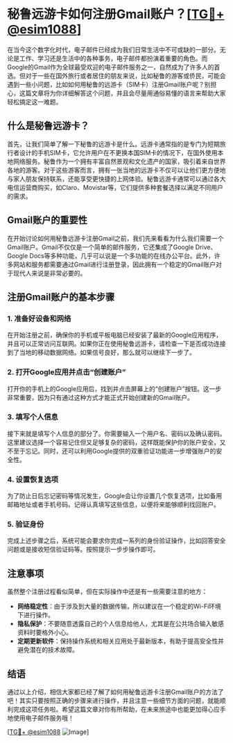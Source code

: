 # 秘鲁远游卡如何注册Gmail账户？[[TG💪+ @esim1088](https://t.me/s/esim1088)]

在当今这个数字化时代，电子邮件已经成为我们日常生活中不可或缺的一部分。无论是工作、学习还是生活中的各种事务，电子邮件都扮演着重要的角色。而Google的Gmail作为全球最受欢迎的电子邮件服务之一，自然成为了许多人的首选。但对于一些在国外旅行或者居住的朋友来说，比如秘鲁的游客或侨民，可能会遇到一些小问题，比如如何用秘鲁的远游卡（SIM卡）注册Gmail账户呢？别担心，这篇文章将为你详细解答这个问题，并且会尽量用通俗易懂的语言来帮助大家轻松搞定这一难题。

## 什么是秘鲁远游卡？

首先，让我们简单了解一下秘鲁的远游卡是什么。远游卡通常指的是专门为短期旅行者设计的手机SIM卡，它允许用户在不更换本国SIM卡的情况下，在国外使用本地网络服务。秘鲁作为一个拥有丰富自然景观和文化遗产的国家，吸引着来自世界各地的游客。对于这些游客而言，拥有一张当地的远游卡不仅可以让他们更方便地与家人朋友保持联系，还能享受更快捷的上网体验。秘鲁远游卡通常可以通过各大电信运营商购买，如Claro、Movistar等，它们提供多种套餐选择以满足不同用户的需求。

## Gmail账户的重要性

在开始讨论如何用秘鲁远游卡注册Gmail之前，我们先来看看为什么我们需要一个Gmail账户。Gmail不仅仅是一个简单的邮件服务，它还集成了Google Drive、Google Docs等多种功能，几乎可以说是一个多功能的在线办公平台。此外，许多网站和服务都需要通过Gmail进行注册登录，因此拥有一个稳定的Gmail账户对于现代人来说是非常必要的。

## 注册Gmail账户的基本步骤

### 1. 准备好设备和网络

在开始注册之前，确保你的手机或平板电脑已经安装了最新的Google应用程序，并且可以正常访问互联网。如果你正在使用秘鲁远游卡，请检查一下是否成功连接到了当地的移动数据网络。如果信号良好，那么就可以继续下一步了。

### 2. 打开Google应用并点击“创建账户”

打开你的手机上的Google应用后，找到并点击屏幕上的“创建账户”按钮。这一步非常重要，因为只有通过这种方式才能正式开始创建新的Gmail账户。

### 3. 填写个人信息

接下来就是填写个人信息的部分了。你需要输入一个用户名、密码以及确认密码。这里建议选择一个容易记住但又足够复杂的密码，这样既能保护你的账户安全，又不至于忘记。同时，还可以利用Google提供的双重验证功能进一步增强账户的安全性。

### 4. 设置恢复选项

为了防止日后忘记密码等情况发生，Google会让你设置几个恢复选项，比如备用邮箱地址或者手机号码。记得认真填写这些信息，以便将来能够顺利找回账户。

### 5. 验证身份

完成上述步骤之后，系统可能会要求你完成一系列的身份验证操作，比如回答安全问题或是接收短信验证码等。按照提示一步步操作即可。

## 注意事项

虽然整个注册过程看似简单，但在实际操作中还是有一些需要注意的地方：

- **网络稳定性**：由于涉及到大量的数据传输，所以建议在一个稳定的Wi-Fi环境下进行操作。
- **隐私保护**：不要随意透露自己的个人信息给他人，尤其是在公共场合输入敏感资料时要格外小心。
- **定期更新软件**：保持操作系统和相关应用处于最新版本，有助于提高安全性并避免潜在的技术故障。

## 结语

通过以上介绍，相信大家都已经了解了如何用秘鲁远游卡注册Gmail账户的方法了吧！其实只要按照正确的步骤来进行操作，并且注意一些细节方面的问题，就能顺利完成这项任务啦。希望这篇文章对你有所帮助，在未来旅途中也能更加得心应手地使用电子邮件服务哦！

[[TG💪+ @esim1088](https://t.me/s/esim1088) ![Image](https://i.postimg.cc/4NQfJmqS/Snipaste-2025-05-13-00-14-12.png)]